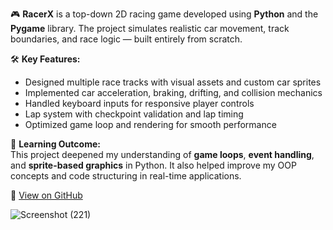 🎮 **RacerX** is a top-down 2D racing game developed using **Python** and the **Pygame** library. The project simulates realistic car movement, track boundaries, and race logic — built entirely from scratch.

🛠️ **Key Features:**
- Designed multiple race tracks with visual assets and custom car sprites
- Implemented car acceleration, braking, drifting, and collision mechanics
- Handled keyboard inputs for responsive player controls
- Lap system with checkpoint validation and lap timing
- Optimized game loop and rendering for smooth performance

🚀 **Learning Outcome:**  
This project deepened my understanding of **game loops**, **event handling**, and **sprite-based graphics** in Python. It also helped improve my OOP concepts and code structuring in real-time applications.

🔗 [View on GitHub](https://github.com/Shashankia/-Racing-Game)

![Screenshot (221)](https://github.com/user-attachments/assets/c145d00d-b9af-44be-bd34-f1ed5e261030)
